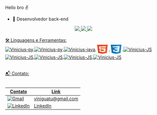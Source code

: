 Hello bro ✌

- 🔭 Desenvolvedor back-end
          

<div align="center">
  <a href="https://github.com/ViniciusRFerreira">
  <img height="180em" src="https://github-readme-stats.vercel.app/api?username=ViniciusRFerreira&show_icons=true&theme=dracula&include_all_commits=true&count_private=true"/>
  <img height="180em" src="https://github-readme-stats.vercel.app/api/top-langs/?username=ViniciusRFerreira&layout=compact&langs_count=7&theme=dracula"/>
  <img height="170em" src="https://github-readme-stats.vercel.app/api/top-langs/?username=ViniciusRFerreira&layout=compact&langs_count=7&theme=dracula"/>
</div>

  <div style="display: inline_block"><br>
  🛠️ Linguagens e Ferramentas: <br>
          
  <img align="center" alt="Vinicius-py" height="30" width="40" src="https://cdn.jsdelivr.net/gh/devicons/devicon/icons/python/python-original.svg">
  <img align="center" alt="Vinicius-py" height="30" width="40" src="https://cdn.jsdelivr.net/gh/devicons/devicon@latest/icons/pandas/pandas-original-wordmark.svg" />          
  <img align="center" alt="Vinicius-java" height="30" width="40" src="https://cdn.jsdelivr.net/gh/devicons/devicon/icons/java/java-original.svg">
  <img align="center" alt="Vinicius-HTML" height="30" width="40" src="https://raw.githubusercontent.com/devicons/devicon/master/icons/html5/html5-original.svg">
  <img align="center" alt="Vinicius-CSS" height="30" width="40" src="https://raw.githubusercontent.com/devicons/devicon/master/icons/css3/css3-original.svg">
  <img align="center" alt="Vinicius-JS" height="30" width="40" src="https://cdn.jsdelivr.net/gh/devicons/devicon/icons/javascript/javascript-original.svg">
  <img align="center" alt="Vinicius-JS" height="30" width="40" src="https://cdn.jsdelivr.net/gh/devicons/devicon@latest/icons/bootstrap/bootstrap-original.svg" />          
  <img align="center" alt="Vinicius-JS" height="30" width="40" src="https://cdn.jsdelivr.net/gh/devicons/devicon@latest/icons/mysql/mysql-original.svg"/>
  <img align="center" alt="Vinicius-JS" height="30" width="40" src="https://cdn.jsdelivr.net/gh/devicons/devicon@latest/icons/c/c-original.svg" />
  <img align="center" alt="Vinicius-JS" height="30" width="40" src="https://cdn.jsdelivr.net/gh/devicons/devicon@latest/icons/git/git-original.svg" />        
                   
          
</div>
<br> <br>
📬 Contato: <br> <br>

| Contato | Link |
|--------|------|
| ![Gmail](https://img.shields.io/badge/-Gmail-%23333?style=for-the-badge&logo=gmail&logoColor=white) | [viniguatu@gmail.com](mailto:viniguatu@gmail.com) |
| ![LinkedIn](https://img.shields.io/badge/-LinkedIn-%230077B5?style=for-the-badge&logo=linkedin&logoColor=white) | [LinkedIn](https://www.linkedin.com/in/vinícius-ramon-ferreira-68b062279/) |


